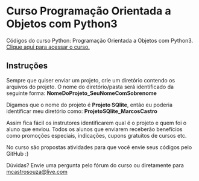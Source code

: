 # Curso Programação Orientada a Objetos com Python3
Códigos do curso Python: Programação Orientada a Objetos com Python3.
[Clique aqui para acessar o curso.](http://bit.ly/CursoPOOPython)

<h2>Instruções</h2>

Sempre que quiser enviar um projeto, crie um diretório contendo os arquivos do projeto. O nome do diretório/pasta será identificado da seguinte forma: <b>NomeDoProjeto_SeuNomeComSobrenome</b>

Digamos que o nome do projeto é <b>Projeto SQlite</b>, então eu poderia identificar meu diretório como: <b>ProjetoSQlite_MarcosCastro</b>

Assim fica fácil os instrutores identificarem qual é o projeto e quem foi o aluno que enviou. Todos os alunos que enviarem receberão benefícios como promoções especiais, indicações, cupons gratuitos de cursos etc.

No curso são propostas atividades para que você envie seus códigos pelo GitHub :)

Dúvidas? Envie uma pergunta pelo fórum do curso ou diretamente para mcastrosouza@live.com
